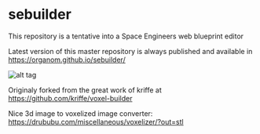 # sebuilder

This repository is a tentative into a Space Engineers web blueprint editor

Latest version of this master repository is always published and available in https://organom.github.io/sebuilder/




![alt tag](http://wiki.makerslink.se/images/0/0c/Voxelbuilder.PNG)

Originaly forked from the great work of kriffe at https://github.com/kriffe/voxel-builder 


Nice 3d image to voxelized image converter: https://drububu.com/miscellaneous/voxelizer/?out=stl
